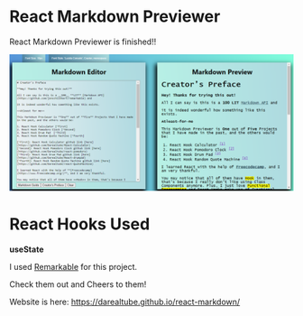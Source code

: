 # React Markdown Previewer

React Markdown Previewer is finished!!

![](/src/images/mar2.png)

# React Hooks Used

**useState**

I used [Remarkable](https://github.com/jonschlinkert/remarkable) for this project.

Check them out and Cheers to them!

Website is here: https://darealtube.github.io/react-markdown/

